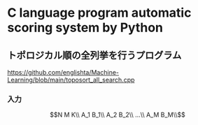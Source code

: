 # C language program automatic scoring system by Python
## トポロジカル順の全列挙を行うプログラム
https://github.com/englishta/Machine-Learning/blob/main/toposort_all_search.cpp 

### 入力
```math
N M K\\
A_1 B_1\\
A_2 B_2\\
...\\
A_M B_M\\
```